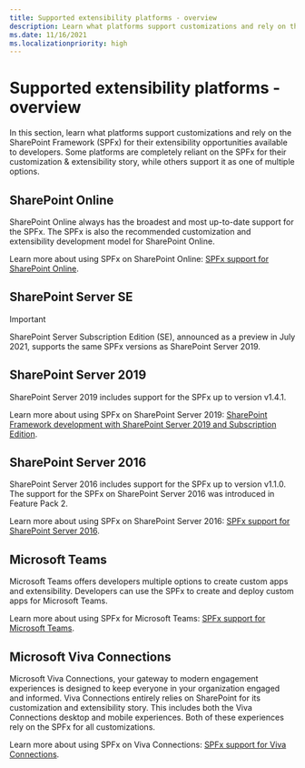 ```yaml
---
title: Supported extensibility platforms - overview
description: Learn what platforms support customizations and rely on the SharePoint Framework for their extensibility opportunities available to developers.
ms.date: 11/16/2021
ms.localizationpriority: high
---
```


# Supported extensibility platforms - overview

In this section, learn what platforms support customizations and rely on the SharePoint Framework (SPFx) for their extensibility opportunities available to developers. Some platforms are completely reliant on the SPFx for their customization & extensibility story, while others support it as one of multiple options.

## SharePoint Online

SharePoint Online always has the broadest and most up-to-date support for the SPFx. The SPFx is also the recommended customization and extensibility development model for SharePoint Online.

Learn more about using SPFx on SharePoint Online: [SPFx support for SharePoint Online](spfx-sharepoint-online.md).

## SharePoint Server SE

> [!IMPORTANT]
> SharePoint Server Subscription Edition (SE), announced as a preview in July 2021, supports the same SPFx versions as SharePoint Server 2019.

## SharePoint Server 2019

SharePoint Server 2019 includes support for the SPFx up to version v1.4.1.

Learn more about using SPFx on SharePoint Server 2019: [SharePoint Framework development with SharePoint Server 2019 and Subscription Edition](sharepoint-2019-and-subscription-edition-support.md).

## SharePoint Server 2016

SharePoint Server 2016 includes support for the SPFx up to version v1.1.0. The support for the SPFx on SharePoint Server 2016 was introduced in Feature Pack 2.

Learn more about using SPFx on SharePoint Server 2016: [SPFx support for SharePoint Server 2016](sharepoint-2016-support.md).

## Microsoft Teams

Microsoft Teams offers developers multiple options to create custom apps and extensibility. Developers can use the SPFx to create and deploy custom apps for Microsoft Teams.

Learn more about using SPFx for Microsoft Teams: [SPFx support for Microsoft Teams](build-for-teams-overview.md).

## Microsoft Viva Connections

Microsoft Viva Connections, your gateway to modern engagement experiences is designed to keep everyone in your organization engaged and informed. Viva Connections entirely relies on SharePoint for its customization and extensibility story. This includes both the Viva Connections desktop and mobile experiences. Both of these experiences rely on the SPFx for all customizations.

Learn more about using SPFx on Viva Connections: [SPFx support for Viva Connections](viva/overview-viva-connections.md).
